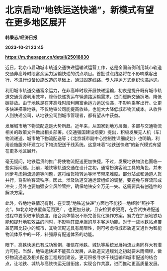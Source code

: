 # 北京启动“地铁运送快递”，新模式有望在更多地区展开
**韩秉志/经济日报**

**2023-10-21 23:45**

**https://m.thepaper.cn/detail/25018830**

近日，北京市启动城市轨道交通快递运输试运营工作，这是全国首例利用城市轨道交通非高峰时段富余运力运输快递的试点项目。首批试点线路将在不影响乘客出行、不进行设备设施改造的基础上，通过固定线路、专人押运方式组织快递运送。

利用城市轨道交通富余运力，在非高峰时段开展快递运输，初衷是提升既有城市轨道交通资源利用效率，降低快递货运车辆道路运输需求，进而缓解交通拥堵，降低碳排放。由于地铁是在非高峰时段利用富余运力运送快递，不影响乘客出行。让更多快递搭乘地铁，不仅地铁公司能提高收益，也能大大降低城市物流成本。从收件人到快递公司，从地铁公司到城市管理者，都有望从中获益。

发展城市地下物流配送是大势所趋。近年来，从国家到地方层面，多部与交通物流相关的政策文件做出相关部署。《交通强国建设纲要》提出，积极发展无人机（车）物流递送、城市地下物流配送等；《北京城市副中心控制性详细规划》也明确，利用设施服务环建立地下物流配送干线系统。这意味着“地铁送快递”的新兴模式有望在更多地区展开。

毫无疑问，地铁运货的推广将使物流配送更加快捷。不过，发展地铁物流也面临一些实际问题。此前，地铁等轨道交通在设计之初，通常扮演客流工具的角色，并未同步考虑物流通道等问题，这将给货物转运等环节带来难度。部分站点和通道人货并行，将影响客流秩序。因此，涉及轨道交通运营组织的调整，要避免与客流形成冲突；另外也要加强安全风险管控，确保地铁安全万无一失。这需要具有创造性的解决方案。

此外，各地地铁情况有别，在实现“地铁送快递”方面也不能按一地经验“照抄不变”。如北京地铁覆盖范围更广，也更加分散，且安检要求更高，在尝试快递配送过程中要采取审慎态度，结合具体情况不断完善优化操作方案，努力在扩展地铁功能和提升地铁效益的同时，不影响其应承担的基本客运功能。对于一些地铁站点覆盖范围比较小的城市，其物流配送具有局限性，则可考虑将城市轨道交通作为智能物流体系中的一环，补强原有配送体系的功能。

眼下，高铁快运已有成功案例，相信在地铁、城轨等系统发展物流业务同样大有潜力可挖。当然，地铁运快递不能孤立发展，从轨道交通规划之初就要未雨绸缪，做好物流通道及相关配套工程规划建设。更可积极寻求干线运输和城市配送的结合点，让地铁、城轨与高铁快运无缝衔接，实现合作共赢，进而推动更高质量发展。